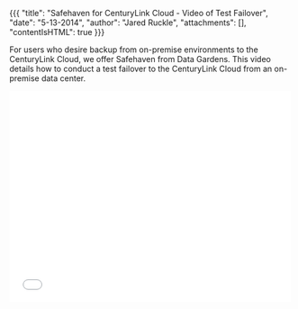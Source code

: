 {{{
  "title": "Safehaven for CenturyLink Cloud - Video of Test Failover",
  "date": "5-13-2014",
  "author": "Jared Ruckle",
  "attachments": [],
  "contentIsHTML": true
}}}

<p>For users who desire backup from on-premise environments to the CenturyLink Cloud, we offer Safehaven from Data Gardens. This video details how to conduct a test failover to the CenturyLink Cloud from an on-premise data center.</p>
<p>
  <iframe src="//player.vimeo.com/video/95151971" width="500" height="375" frameborder="0"></iframe>
</p>

